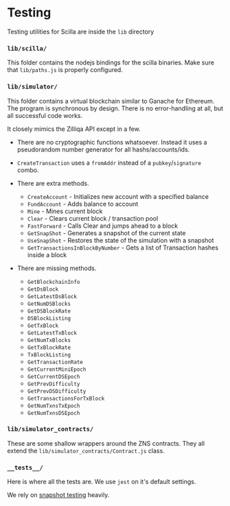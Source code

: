 # Testing

Testing utilities for Scilla are inside the `lib` directory

### `lib/scilla/`

This folder contains the nodejs bindings for the scilla binaries. Make sure that
`lib/paths.js` is properly configured.

### `lib/simulator/`

This folder contains a virtual blockchain similar to Ganache for Ethereum. The
program is synchronous by design. There is no error-handling at all, but all
successful code works.

It closely mimics the Zilliqa API except in a few.

- There are no cryptographic functions whatsoever. Instead it uses a
  pseudorandom number generator for all hashs/accounts/ids.
- `CreateTransaction` uses a `fromAddr` instead of a `pubkey`/`signature` combo.
- There are extra methods.

  - `CreateAccount` - Initializes new account with a specified balance
  - `FundAccount` - Adds balance to account
  - `Mine` - Mines current block
  - `Clear` - Clears current block / transaction pool
  - `FastForward` - Calls Clear and jumps ahead to a block
  - `GetSnapShot` - Generates a snapshot of the current state
  - `UseSnapShot` - Restores the state of the simulation with a snapshot
  - `GetTransactionsInBlockByNumber` - Gets a list of Transaction hashes inside
    a block

- There are missing methods.

  - `GetBlockchainInfo`
  - `GetDsBlock`
  - `GetLatestDsBlock`
  - `GetNumDSBlocks`
  - `GetDSBlockRate`
  - `DSBlockListing`
  - `GetTxBlock`
  - `GetLatestTxBlock`
  - `GetNumTxBlocks`
  - `GetTxBlockRate`
  - `TxBlockListing`
  - `GetTransactionRate`
  - `GetCurrentMiniEpoch`
  - `GetCurrentDSEpoch`
  - `GetPrevDifficulty`
  - `GetPrevDSDifficulty`
  - `GetTransactionsForTxBlock`
  - `GetNumTxnsTxEpoch`
  - `GetNumTxnsDSEpoch`

### `lib/simulator_contracts/`

These are some shallow wrappers around the ZNS contracts. They all extend the
`lib/simulator_contracts/Contract.js` class.

### `__tests__/`

Here is where all the tests are. We use `jest` on it's default settings.

We rely on [snapshot testing](https://jestjs.io/docs/en/snapshot-testing)
heavily.
